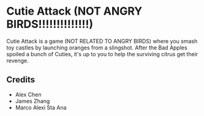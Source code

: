 # Cutie Attack **(NOT ANGRY BIRDS!!!!!!!!!!!!!!)**
Cutie Attack is a game (NOT RELATED TO ANGRY BIRDS) where you smash toy castles by launching oranges from a slingshot. After the Bad Apples spoiled a bunch of Cuties, it's up to you to help the surviving citrus get their revenge.

## Credits
- Alex Chen
- James Zhang
- Marco Alexi Sta Ana
